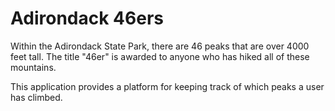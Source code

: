 # Adirondack 46ers

Within the Adirondack State Park, there are 46 peaks that are over 4000 feet tall. The title "46er" is awarded to anyone who has hiked all of these mountains.

This application provides a platform for keeping track of which peaks a user has climbed.
